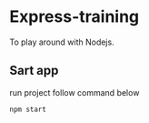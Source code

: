 # Express-training

To play around with Nodejs.

## Sart app

run project follow command below

    npm start
